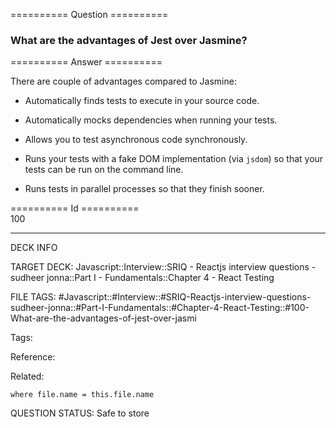 ========== Question ==========  

### What are the advantages of Jest over Jasmine?  

========== Answer ==========  

There are couple of advantages compared to Jasmine:

-   Automatically finds tests to execute in your source code.

-   Automatically mocks dependencies when running your tests.

-   Allows you to test asynchronous code synchronously.

-   Runs your tests with a fake DOM implementation (via `jsdom`) so that your tests can be run on the command line.

-   Runs tests in parallel processes so that they finish sooner.

========== Id ==========  
100

---

DECK INFO

TARGET DECK: Javascript::Interview::SRIQ - Reactjs interview questions - sudheer jonna::Part I - Fundamentals::Chapter 4 - React Testing

FILE TAGS: #Javascript::#Interview::#SRIQ-Reactjs-interview-questions-sudheer-jonna::#Part-I-Fundamentals::#Chapter-4-React-Testing::#100-What-are-the-advantages-of-jest-over-jasmi

Tags:

Reference:

Related:

```dataview
where file.name = this.file.name
```

QUESTION STATUS: Safe to store
